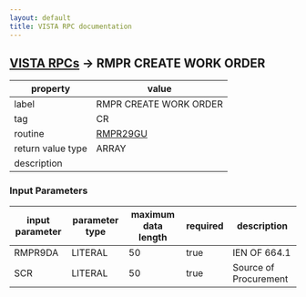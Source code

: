 ```yaml
---
layout: default
title: VISTA RPC documentation
---
```




## [VISTA RPCs](TableOfContent.md) &#8594; RMPR CREATE WORK ORDER 

 property | value 
--- | --- 
 label | RMPR CREATE WORK ORDER
 tag | CR
 routine | [RMPR29GU](http://code.osehra.org/dox/Routine_RMPR29GU_source.html)
 return value type | ARRAY
 description |  

### Input Parameters

| input parameter | parameter type | maximum data length | required | description | 
| --- | --- | --- | --- | --- | 
| RMPR9DA | LITERAL | 50 | true | IEN OF 664.1 | 
| SCR | LITERAL | 50 | true | Source of Procurement | 